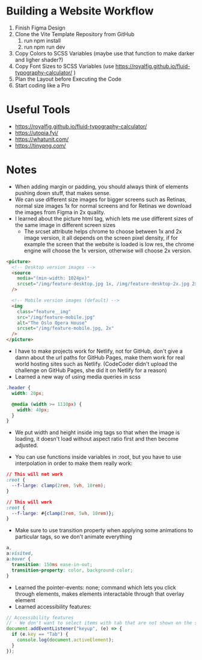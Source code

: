 # Building a Website Workflow

1. Finish Figma Design
2. Clone the Vite Template Repository from GitHub
   1. run npm install
   2. run npm run dev
3. Copy Colors to SCSS Variables (maybe use that function to make darker and ligher shader?)
4. Copy Font Sizes to SCSS Variables (use https://royalfig.github.io/fluid-typography-calculator/ )
5. Plan the Layout before Executing the Code
6. Start coding like a Pro

# Useful Tools

- https://royalfig.github.io/fluid-typography-calculator/
- https://utopia.fyi/
- https://whatunit.com/
- https://tinypng.com/

# Notes

- When adding margin or padding, you should always think of elements pushing down stuff, that makes sense.
- We can use different size images for bigger screens such as Retinas, normal size images 1x for normal screens and for Retinas we download the images from Figma in 2x quality.
- I learned about the picture html tag, which lets me use different sizes of the same image in different screen sizes
  - The srcset attribute helps chrome to choose between 1x and 2x image version, it all depends on the screen pixel density, if for example the screen that the website is loaded is low res, the chrome engine will choose the 1x version, otherwise will choose 2x version.

```html
<picture>
  <!-- Desktop version images -->
  <source
    media="(min-width: 1024px)"
    srcset="/img/feature-desktop.jpg 1x, /img/feature-desktop-2x.jpg 2x"
  />

  <!-- Mobile version images (default) -->
  <img
    class="feature__img"
    src="/img/feature-mobile.jpg"
    alt="The Oslo Opera House"
    srcset="/img/feature-mobile.jpg, 2x"
  />
</picture>
```

- I have to make projects work for Netlify, not for GitHub, don't give a damn about the url paths for GitHub Pages, make them work for real world hosting sites such as Netlify. (CodeCoder didn't upload the challenge on GitHub Pages, she did it on Netlify for a reason)
- Learned a new way of using media queries in scss

```scss
.header {
  width: 20px;

  @media (width >= 1110px) {
    width: 40px;
  }
}
```

- We put width and height inside img tags so that when the image is loading, it doesn't load without aspect ratio first and then become adjusted.

- You can use functions inside variables in :root, but you have to use interpolation in order to make them really work:

```css
// This will not work
:root {
  --f-large: clamp(2rem, 5vh, 10rem);
}

// This will work
:root {
  --f-large: #{clamp(2rem, 5vh, 10rem)};
}
```

- Make sure to use transition property when applying some animations to particular tags, so we don't animate everything

```css
a,
a:visited,
a:hover {
  transition: 150ms ease-in-out;
  transition-property: color, background-color;
}
```

- Learned the pointer-events: none; command which lets you click through elements, makes elements interactable through that overlay element
- Learned accessibility features:

```js
// Accessibility features
// - We don't want to select items with tab that are not shown on the screen, with this code when we press tab we can select the closebtn and the menu links that are not even visible on the screen
document.addEventListener("keyup", (e) => {
  if (e.key == "Tab") {
    console.log(document.activeElement);
  }
});
```
